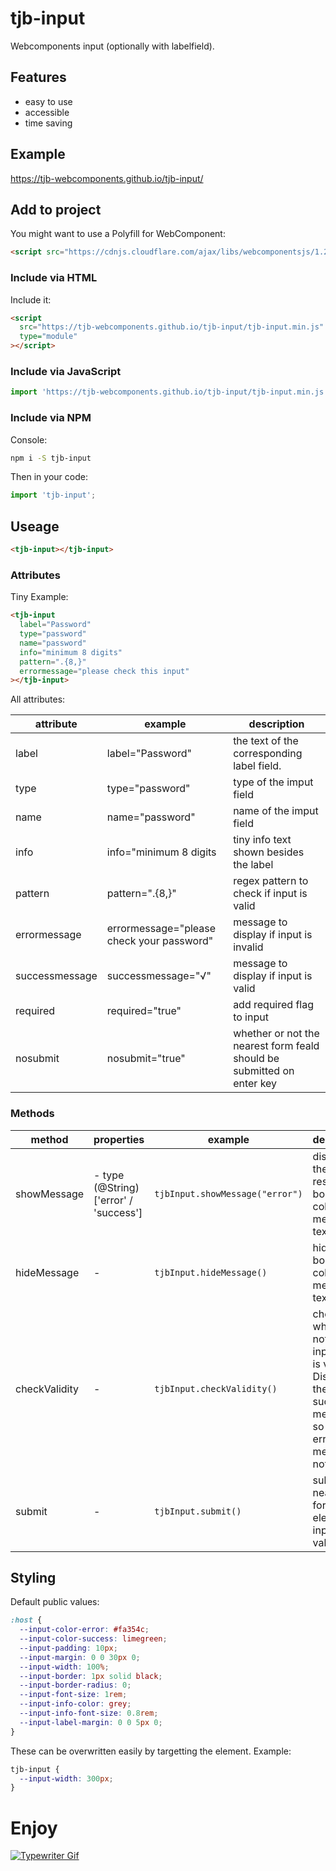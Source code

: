 # tjb-input

Webcomponents input (optionally with labelfield).

## Features

- easy to use
- accessible
- time saving

## Example

https://tjb-webcomponents.github.io/tjb-input/

## Add to project

You might want to use a Polyfill for WebComponent:

```html
<script src="https://cdnjs.cloudflare.com/ajax/libs/webcomponentsjs/1.2.0/webcomponents-lite.js"></script>
```

### Include via HTML

Include it:

```html
<script
  src="https://tjb-webcomponents.github.io/tjb-input/tjb-input.min.js"
  type="module"
></script>
```

### Include via JavaScript

```JavaScript
import 'https://tjb-webcomponents.github.io/tjb-input/tjb-input.min.js'
```

### Include via NPM

Console:

```bash
npm i -S tjb-input
```

Then in your code:

```JavaScript
import 'tjb-input';
```

## Useage

```html
<tjb-input></tjb-input>
```

### Attributes

Tiny Example:

```html
<tjb-input
  label="Password"
  type="password"
  name="password"
  info="minimum 8 digits"
  pattern=".{8,}"
  errormessage="please check this input"
></tjb-input>
```

All attributes:

| attribute      | example                                   | description                                                            |
| -------------- | ----------------------------------------- | ---------------------------------------------------------------------- |
| label          | label="Password"                          | the text of the corresponding label field.                             |
| type           | type="password"                           | type of the imput field                                                |
| name           | name="password"                           | name of the imput field                                                |
| info           | info="minimum 8 digits                    | tiny info text shown besides the label                                 |
| pattern        | pattern=".{8,}"                           | regex pattern to check if input is valid                               |
| errormessage   | errormessage="please check your password" | message to display if input is invalid                                 |
| successmessage | successmessage="√"                        | message to display if input is valid                                   |
| required       | required="true"                           | add required flag to input                                             |
| nosubmit       | nosubmit="true"                           | whether or not the nearest form feald should be submitted on enter key |

### Methods

| method        | properties                                  | example                         | description                                                                                                     |
| ------------- | ------------------------------------------- | ------------------------------- | --------------------------------------------------------------------------------------------------------------- |
| showMessage   | - type (@String) <br> ['error' / 'success'] | `tjbInput.showMessage("error")` | displays the respective border color and message text                                                           |
| hideMessage   | -                                           | `tjbInput.hideMessage()`        | hides border color and message text                                                                             |
| checkValidity | -                                           | `tjbInput.checkValidity()`      | checks whether or not the input field is valid. Displays the success message if so and the error message if not |
| submit        | -                                           | `tjbInput.submit()`             | submits the nearest form element if input is valid                                                              |

## Styling

Default public values:

```css
:host {
  --input-color-error: #fa354c;
  --input-color-success: limegreen;
  --input-padding: 10px;
  --input-margin: 0 0 30px 0;
  --input-width: 100%;
  --input-border: 1px solid black;
  --input-border-radius: 0;
  --input-font-size: 1rem;
  --input-info-color: grey;
  --input-info-font-size: 0.8rem;
  --input-label-margin: 0 0 5px 0;
}
```

These can be overwritten easily by targetting the element. Example:

```css
tjb-input {
  --input-width: 300px;
}
```

# Enjoy

[![Typewriter Gif](https://tjb-webcomponents.github.io/html-template-string/typewriter.gif)](http://thibaultjanbeyer.com/)
